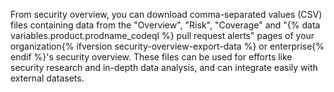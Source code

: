 From security overview, you can download comma-separated values (CSV) files containing data from the "Overview", "Risk", "Coverage" and "{% data variables.product.prodname_codeql %} pull request alerts" pages of your organization{% ifversion security-overview-export-data %} or enterprise{% endif %}'s security overview. These files can be used for efforts like security research and in-depth data analysis, and can integrate easily with external datasets.
